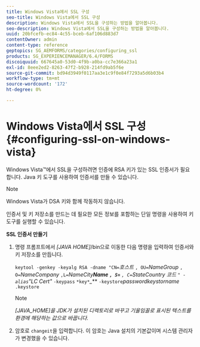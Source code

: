 ```yaml
---
title: Windows Vista에서 SSL 구성
seo-title: Windows Vista에서 SSL 구성
description: Windows Vista에서 SSL을 구성하는 방법을 알아봅니다.
seo-description: Windows Vista에서 SSL을 구성하는 방법을 알아봅니다.
uuid: 20bfcefb-ec84-4c55-bceb-6af106d883d7
contentOwner: admin
content-type: reference
geptopics: SG_AEMFORMS/categories/configuring_ssl
products: SG_EXPERIENCEMANAGER/6.4/FORMS
discoiquuid: 667645a0-53d0-4f9b-a0ba-cc7e366a23a1
exl-id: 8eee2ed2-8263-47f2-b928-214fd9ab5f6e
source-git-commit: bd94d3949f0117aa3e1c9f0e84f7293a5d6b03b4
workflow-type: tm+mt
source-wordcount: '172'
ht-degree: 0%

---
```


# Windows Vista에서 SSL 구성 {#configuring-ssl-on-windows-vista}

Windows Vista™에서 SSL을 구성하려면 인증에 RSA 키가 있는 SSL 인증서가 필요합니다. Java 키 도구를 사용하여 인증서를 만들 수 있습니다.

>[!NOTE]
>
>Windows Vista가 DSA 키와 함께 작동하지 않습니다.

인증서 및 키 저장소를 만드는 데 필요한 모든 정보를 포함하는 단일 명령을 사용하여 키 도구를 실행할 수 있습니다.

**SSL 인증서 만들기**

1. 명령 프롬프트에서 *[JAVA HOME]*/bin으로 이동한 다음 명령을 입력하여 인증서와 키 저장소를 만듭니다.

   `keytool -genkey -keyalg RSA -dname "CN=`*호스트* `, OU=`*NameGroup* `, O=`*NameCompany* `,L=`*NameCity******Name*  `, S=`** `, C=`*StateCountry 코드* `" -alias`*&quot;LC Cert&quot;* `-keypass` `*key*`*_*** `-keystore`*passwordkeystorname* `.keystore`

   >[!NOTE]
   >
   >*[JAVA_HOME]을 JDK가 설치된 디렉토리로 바꾸고 기울임꼴로 표시된 텍스트를 환경에 해당하는 값으로 바꿉니다.*

1. 암호로 `changeit`을 입력합니다. 이 암호는 Java 설치의 기본값이며 시스템 관리자가 변경했을 수 있습니다.
